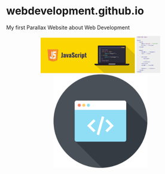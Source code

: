 # webdevelopment.github.io

My first Parallax Website about Web Development

<center>
<img src="./IMG/JS.png" style="width: 50%;">
<img src="./IMG/Syntax.jpg" style="height: 100px;">
<img src="./IMG/web_development_icon-300x300.png"  style="width: 50%;">
</center>
